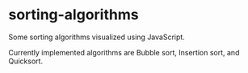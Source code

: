 # sorting-algorithms
Some sorting algorithms visualized using JavaScript.

Currently implemented algorithms are Bubble sort, Insertion sort, and Quicksort.
